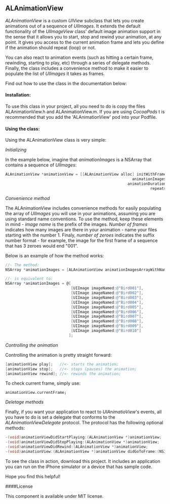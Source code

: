 ## ALAnimationView

*ALAnimationView* is a custom *UIView* subclass that lets you create animations out of a sequence of *UIImages*. It extends the default functionality of the *UIImageView* class' default image animation support in the sense that it allows you to start, stop and rewind your animation, at any point. It gives you access to the current animation frame and lets you define if the animation should repeat (loop) or not. 

You can also react to animation events (such as hitting a certain frame, rewinding, starting to play, etc) through a series of delegate methods. Finally, the class includes a convenience method to make it easier to populate the list of *UIImages* it takes as frames.

Find out how to use the class in the documentation below:

#### Installation:

To use this class in your project, all you need to do is copy the files ALAnimationView.h and ALAnimationView.m. If you are using *CocoaPods* t is recommended that you add the 'ALAnimationView' pod into your Podfile. 


#### Using the class:

Using the ALAnimationView class is very simple:

*Initializing*



In the example below, imagine that *animationImages* is a NSArray that contains a sequence of *UIImages*:

```objective-c
ALAnimationView *animationView = [[ALAnimationView alloc] initWithFrame:CGRectMake(0.0, 0.0, 60.0, 60.0)
                                                        animationImages:animationImages
                                                      animationDuration:1.0
                                                                repeats:YES];
```

*Convenience method*

The ALAnimationView includes convenience methods for easily populating the array of *UIImages* you will use in your animations, assuming you are using standard name conventions. To use the method, keep these elements in mind - *image name* is the prefix of the images. *Number of frames* indicates how many images are there in your animation - name your files starting with the number 1. Finaly, *number of zeroes* indicates the suffix number format - for example, the image for the first frame of a sequence that has 3 zeroes would end "001".

Below is an example of how the method works:
    
```objective-c
//- The method:
NSArray *animationImages = [ALAnimationView animationImagesArrayWithName:@"Bird" numberOfFrames:10 numberOfZeroes:3];

//- is equivalent to:
NSArray *animationImages = @[
                             [UIImage imageNamed:@"Bird001"],
                             [UIImage imageNamed:@"Bird002"],
                             [UIImage imageNamed:@"Bird003"],
                             [UIImage imageNamed:@"Bird004"],
                             [UIImage imageNamed:@"Bird005"],
                             [UIImage imageNamed:@"Bird006"],
                             [UIImage imageNamed:@"Bird007"],
                             [UIImage imageNamed:@"Bird008"],
                             [UIImage imageNamed:@"Bird009"],
                             [UIImage imageNamed:@"Bird010"]
                            ];
```


*Controlling the animation*

Controlling the animation is pretty straight forward: 
    
```objective-c
[animationView play];   //<- starts the animation;
[animationView stop];   //<- stops (pauses) the animation;
[animationView rewind]; //<- rewinds the animation;
```
    
To check current frame, simply use:
    
    animationView.currentFrame;
    
*Deletage methods*

Finally, if you want your application to react to *UIAnimatioView*'s events, all you have to do is set a delegate that conforms to the *ALAnimationViewDelegate* protocol. The protocol has the following optional methods:

```objective-c
-(void)animationViewDidStartPlaying:(ALAnimationView *)animationView;
-(void)animationViewDidStopPlaying:(ALAnimationView *)animationView;
-(void)animationViewDidRewind:(ALAnimationView *)animationView;
-(void)animationView:(ALAnimationView *)animationView didGoToFrame:(NSInteger)frameNumber;
```
    
To see the class in action, download this project. It includes an application you can run on the iPhone simulator or a device that has sample code.

Hope you find this helpful!

####License

This component is available under MIT license.